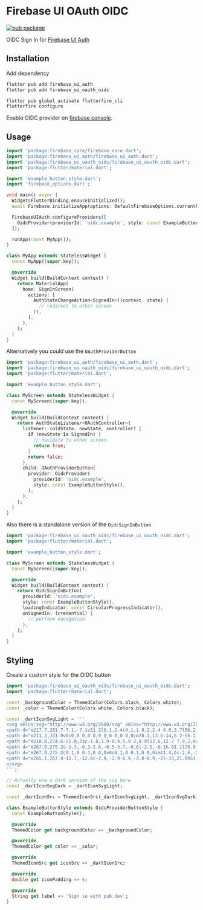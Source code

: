 # Firebase UI OAuth OIDC

[![pub package](https://img.shields.io/pub/v/firebase_ui_oauth_oidc.svg)](https://pub.dev/packages/firebase_ui_oauth_oidc)

OIDC Sign In for [Firebase UI Auth](https://pub.dev/packages/firebase_ui_auth)

## Installation

Add dependency

```sh
flutter pub add firebase_ui_auth
flutter pub add firebase_ui_oauth_oidc

flutter pub global activate flutterfire_cli
flutterfire configure
```

Enable OIDC provider on [firebase console](https://console.firebase.google.com/).

## Usage

<!-- embedme readme/usage_1.dart -->
```dart
import 'package:firebase_core/firebase_core.dart';
import 'package:firebase_ui_auth/firebase_ui_auth.dart';
import 'package:firebase_ui_oauth_oidc/firebase_ui_oauth_oidc.dart';
import 'package:flutter/material.dart';

import 'example_button_style.dart';
import 'firebase_options.dart';

void main() async {
  WidgetsFlutterBinding.ensureInitialized();
  await Firebase.initializeApp(options: DefaultFirebaseOptions.currentPlatform);

  FirebaseUIAuth.configureProviders([
    OidcProvider(providerId: 'oidc.example', style: const ExampleButtonStyle()),
  ]);

  runApp(const MyApp());
}

class MyApp extends StatelessWidget {
  const MyApp({super.key});

  @override
  Widget build(BuildContext context) {
    return MaterialApp(
      home: SignInScreen(
        actions: [
          AuthStateChangeAction<SignedIn>((context, state) {
            // redirect to other screen
          }),
        ],
      ),
    );
  }
}

```

Alternatively you could use the `OAuthProviderButton`

<!-- embedme readme/usage_2.dart -->
```dart
import 'package:firebase_ui_auth/firebase_ui_auth.dart';
import 'package:firebase_ui_oauth_oidc/firebase_ui_oauth_oidc.dart';
import 'package:flutter/material.dart';

import 'example_button_style.dart';

class MyScreen extends StatelessWidget {
  const MyScreen({super.key});

  @override
  Widget build(BuildContext context) {
    return AuthStateListener<OAuthController>(
      listener: (oldState, newState, controller) {
        if (newState is SignedIn) {
          // navigate to other screen.
          return true;
        }
        return false;
      },
      child: OAuthProviderButton(
        provider: OidcProvider(
          providerId: 'oidc.example',
          style: const ExampleButtonStyle(),
        ),
      ),
    );
  }
}

```

Also there is a standalone version of the `OidcSignInButton`

<!-- embedme readme/usage_3.dart -->
```dart
import 'package:firebase_ui_oauth_oidc/firebase_ui_oauth_oidc.dart';
import 'package:flutter/material.dart';

import 'example_button_style.dart';

class MyScreen extends StatelessWidget {
  const MyScreen({super.key});

  @override
  Widget build(BuildContext context) {
    return OidcSignInButton(
      providerId: 'oidc.example',
      style: const ExampleButtonStyle(),
      loadingIndicator: const CircularProgressIndicator(),
      onSignedIn: (credential) {
        // perform navigation.
      },
    );
  }
}

```

## Styling

Create a custom style for the OIDC button

<!-- embedme readme/example_button_style.dart -->
```dart
import 'package:firebase_ui_oauth_oidc/firebase_ui_oauth_oidc.dart';
import 'package:flutter/material.dart';

const _backgroundColor = ThemedColor(Colors.black, Colors.white);
const _color = ThemedColor(Colors.white, Colors.black);

const _dartIconSvgLight = '''
<svg xmlns:svg="http://www.w3.org/2000/svg" xmlns="http://www.w3.org/2000/svg" version="1.1" id="Layer_1" x="0px" y="0px" viewBox="188 251.8 110.5 110.5" enable-background="new 188 251.8 415.8 110.5" xml:space="preserve" width="110.5" height="110.5">
<path d="m217.7,281.7-7.1,-7.1v51.2l0.1,2.4c0,1.1 0.2,2.4 0.6,3.7l56.2,19.8 14,-6.2v0z" id="path2" style="fill:#00c4b3" />
<path d="m211.3,331.9v0c0,0 0,0 0,0 0,0 0,0 0,0zm70.2,13.6-14,6.2-56.1,-19.8c1.1,4.1 3.4,8.7 6,11.3l18.3,18.2 40.8,0.1z" id="path4" style="fill:#22d3c5" />
<path d="m210.8,274.6-21.8,33c-1.8,1.9-0.9,5.9 2,8.9l12.6,12.7 7.9,2.8c-0.3,-1.3-0.6,-2.6-0.6,-3.7l-0.1,-2.4z" id="path6" style="fill:#0075c9" />
<path d="m267.9,275.2c-1.3,-0.3-2.6,-0.5-3.7,-0.6l-2.5,-0.1h-51.1l70.9,70.9v0l6.2,-14z" id="path8" style="fill:#0075c9" />
<path d="m267.8,275.2c0.1,0 0.1,0 0,0v0c0.1,0 0.1,0 0,0zm11.4,6c-2.6,-2.6-7.1,-5-11.3,-6l19.8,56.2-6.2,14v0l15.2,-4.9v-41.7z" id="path10" style="fill:#00a8e1" />
<path d="m265.1,267.4-12.7,-12.6c-2.9,-2.9-6.9,-3.8-8.9,-2l-33,21.8h51.1l2.5,0.1c1.1,0 2.4,0.2 3.7,0.6z" id="path12" style="fill:#00c4b3" />
</svg>
''';

// Actually use a dark version of the svg here
const _dartIconSvgDark = _dartIconSvgLight;

const _dartIconSrc = ThemedIconSrc(_dartIconSvgLight, _dartIconSvgDark);

class ExampleButtonStyle extends OidcProviderButtonStyle {
  const ExampleButtonStyle();

  @override
  ThemedColor get backgroundColor => _backgroundColor;

  @override
  ThemedColor get color => _color;

  @override
  ThemedIconSrc get iconSrc => _dartIconSrc;

  @override
  double get iconPadding => 6;

  @override
  String get label => 'Sign in with pub.dev';
}

```